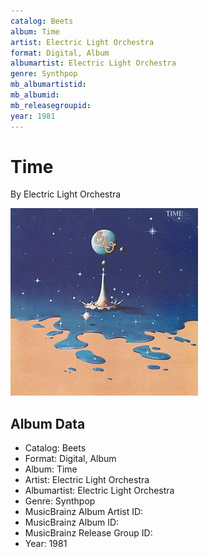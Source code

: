 ```yaml
---
catalog: Beets
album: Time
artist: Electric Light Orchestra
format: Digital, Album
albumartist: Electric Light Orchestra
genre: Synthpop
mb_albumartistid: 
mb_albumid: 
mb_releasegroupid: 
year: 1981
---
```


# Time

By Electric Light Orchestra

![](../../assets/beetscovers/Electric_Light_Orchestra-Time.jpg)

## Album Data

- Catalog: Beets
- Format: Digital, Album
- Album: Time
- Artist: Electric Light Orchestra
- Albumartist: Electric Light Orchestra
- Genre: Synthpop
- MusicBrainz Album Artist ID: 
- MusicBrainz Album ID: 
- MusicBrainz Release Group ID: 
- Year: 1981


